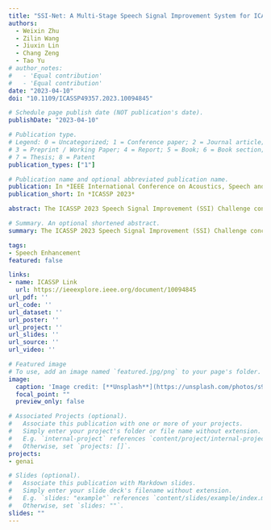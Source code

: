 ```yaml
---
title: "SSI-Net: A Multi-Stage Speech Signal Improvement System for ICASSP 2023 SSI Challenge"
authors:
  - Weixin Zhu
  - Zilin Wang
  - Jiuxin Lin
  - Chang Zeng
  - Tao Yu
# author_notes:
#   - 'Equal contribution'
#   - 'Equal contribution'
date: "2023-04-10"
doi: "10.1109/ICASSP49357.2023.10094845"

# Schedule page publish date (NOT publication's date).
publishDate: "2023-04-10"

# Publication type.
# Legend: 0 = Uncategorized; 1 = Conference paper; 2 = Journal article;
# 3 = Preprint / Working Paper; 4 = Report; 5 = Book; 6 = Book section;
# 7 = Thesis; 8 = Patent
publication_types: ["1"]

# Publication name and optional abbreviated publication name.
publication: In *IEEE International Conference on Acoustics, Speech and Signal Processing 2023*
publication_short: In *ICASSP 2023*

abstract: The ICASSP 2023 Speech Signal Improvement (SSI) Challenge concentrates on improving the speech signal quality of real-time communication (RTC) systems. In this paper, we introduce the speech signal improvement network (SSI-Net) submitted to the ICASSP 2023 SSI Challenge, which satisfies the real-time condition. The proposed SSI-Net has a multi-stage architecture. We present the time-domain restoration generative adversarial network (TRGAN) in the first restoration stage for speech restoration. Regarding the second enhancement stage, we employ a lightweight multi-scale temporal frequency convolutional network with axial self-attention (MTFAA-Net) called MTFAA-Lite to enhance the fullband speech. In the subjective test on the SSI Challenge blind test set, our proposed SSI-Net yields a P.835 overall mean opinion score (MOS) of 3.190 and a P.804 overall MOS of 3.178, which eventually takes the 3rd place in tracks 1&2.

# Summary. An optional shortened abstract.
summary: The ICASSP 2023 Speech Signal Improvement (SSI) Challenge concentrates on improving the speech signal quality of real-time communication (RTC) systems. In this paper, we introduce the speech signal improvement network (SSI-Net) submitted to the ICASSP 2023 SSI Challenge, which satisfies the real-time condition. The proposed SSI-Net has a multi-stage architecture. We present the time-domain restoration generative adversarial network (TRGAN) in the first restoration stage for speech restoration. Regarding the second enhancement stage, we employ a lightweight multi-scale temporal frequency convolutional network with axial self-attention (MTFAA-Net) called MTFAA-Lite to enhance the fullband speech. In the subjective test on the SSI Challenge blind test set, our proposed SSI-Net yields a P.835 overall mean opinion score (MOS) of 3.190 and a P.804 overall MOS of 3.178, which eventually takes the 3rd place in tracks 1&2.

tags:
- Speech Enhancement
featured: false

links:
- name: ICASSP Link
  url: https://ieeexplore.ieee.org/document/10094845
url_pdf: ''
url_code: ''
url_dataset: ''
url_poster: ''
url_project: ''
url_slides: ''
url_source: ''
url_video: ''

# Featured image
# To use, add an image named `featured.jpg/png` to your page's folder. 
image:
  caption: 'Image credit: [**Unsplash**](https://unsplash.com/photos/s9CC2SKySJM)'
  focal_point: ""
  preview_only: false

# Associated Projects (optional).
#   Associate this publication with one or more of your projects.
#   Simply enter your project's folder or file name without extension.
#   E.g. `internal-project` references `content/project/internal-project/index.md`.
#   Otherwise, set `projects: []`.
projects:
- genai

# Slides (optional).
#   Associate this publication with Markdown slides.
#   Simply enter your slide deck's filename without extension.
#   E.g. `slides: "example"` references `content/slides/example/index.md`.
#   Otherwise, set `slides: ""`.
slides: ""
---
```


<!-- {{% callout note %}}
Click the _Cite_ button above to demo the feature to enable visitors to import publication metadata into their reference management software.
{{% /callout %}} -->

<!-- Supplementary notes can be added here, including [code, math, and images](https://wowchemy.com/docs/writing-markdown-latex/). -->
